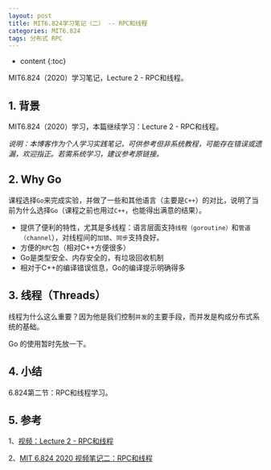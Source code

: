 ```yaml
---
layout: post
title: MIT6.824学习笔记（二） -- RPC和线程
categories: MIT6.824
tags: 分布式 RPC
---
```


* content
{:toc}

MIT6.824（2020）学习笔记，Lecture 2 - RPC和线程。



## 1. 背景

MIT6.824（2020）学习，本篇继续学习：Lecture 2 - RPC和线程。

*说明：本博客作为个人学习实践笔记，可供参考但非系统教程，可能存在错误或遗漏，欢迎指正。若需系统学习，建议参考原链接。*

## 2. Why Go

课程选择`Go`来完成实验，并做了一些和其他语言（主要是`C++`）的对比，说明了当前为什么选择`Go`（课程之前也用过`C++`，也能得出满意的结果）。

* 提供了便利的特性，尤其是多线程：语言层面支持`线程（goroutine）`和`管道（channel`），对线程间的`加锁`、`同步`支持良好。
* 方便的`RPC`包（相对C++方便很多）
* Go是类型安全、内存安全的，有垃圾回收机制
* 相对于C++的编译错误信息，Go的编译提示明确得多

## 3. 线程（Threads）

线程为什么这么重要？因为他是我们控制`并发`的主要手段，而并发是构成分布式系统的基础。

Go 的使用暂时先放一下。

## 4. 小结

6.824第二节：RPC和线程学习。

## 5. 参考

1、[视频：Lecture 2 - RPC和线程](https://www.bilibili.com/video/BV1R7411t71W?p=2&vd_source=477b80445c7c1a81617bbea3bdf9a3c1)

2、[MIT 6.824 2020 视频笔记二：RPC和线程](https://www.qtmuniao.com/2020/03/06/6-824-video-notes-2/)
